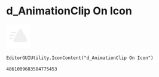 # d_AnimationClip On Icon
![](/img/d_AnimationClip%20On%20Icon.png)

``` CSharp
EditorGUIUtility.IconContent("d_AnimationClip On Icon")
```
```
4861009683584775453
```
